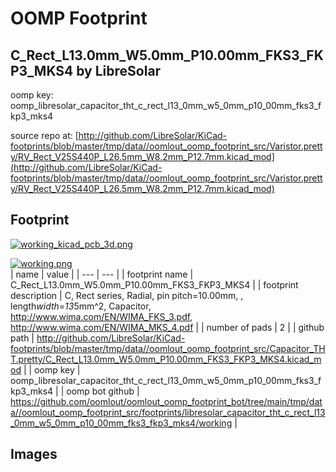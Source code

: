 # OOMP Footprint  
## C_Rect_L13.0mm_W5.0mm_P10.00mm_FKS3_FKP3_MKS4  by LibreSolar  
  
oomp key: oomp_libresolar_capacitor_tht_c_rect_l13_0mm_w5_0mm_p10_00mm_fks3_fkp3_mks4  
  
source repo at: [http://github.com/LibreSolar/KiCad-footprints/blob/master/tmp/data//oomlout_oomp_footprint_src/Varistor.pretty/RV_Rect_V25S440P_L26.5mm_W8.2mm_P12.7mm.kicad_mod](http://github.com/LibreSolar/KiCad-footprints/blob/master/tmp/data//oomlout_oomp_footprint_src/Varistor.pretty/RV_Rect_V25S440P_L26.5mm_W8.2mm_P12.7mm.kicad_mod)  
## Footprint  
  
[![working_kicad_pcb_3d.png](working_kicad_pcb_3d_600.png)](working_kicad_pcb_3d.png)  
  
[![working.png](working_600.png)](working.png)  
| name | value | 
| --- | --- | 
| footprint name | C_Rect_L13.0mm_W5.0mm_P10.00mm_FKS3_FKP3_MKS4 | 
| footprint description | C, Rect series, Radial, pin pitch=10.00mm, , length*width=13*5mm^2, Capacitor, http://www.wima.com/EN/WIMA_FKS_3.pdf, http://www.wima.com/EN/WIMA_MKS_4.pdf | 
| number of pads | 2 | 
| github path | http://github.com/LibreSolar/KiCad-footprints/blob/master/tmp/data//oomlout_oomp_footprint_src/Capacitor_THT.pretty/C_Rect_L13.0mm_W5.0mm_P10.00mm_FKS3_FKP3_MKS4.kicad_mod | 
| oomp key | oomp_libresolar_capacitor_tht_c_rect_l13_0mm_w5_0mm_p10_00mm_fks3_fkp3_mks4 | 
| oomp bot github | https://github.com/oomlout/oomlout_oomp_footprint_bot/tree/main/tmp/data//oomlout_oomp_footprint_src/footprints/libresolar_capacitor_tht_c_rect_l13_0mm_w5_0mm_p10_00mm_fks3_fkp3_mks4/working | 
## Images  
